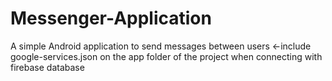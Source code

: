 # Messenger-Application
A simple Android application to send messages between users
<-include  google-services.json on the app folder of the project when connecting with firebase database
